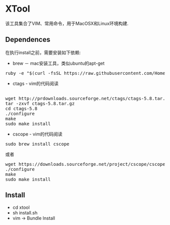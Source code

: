 # XTool
该工具集合了VIM、常用命令，用于MacOSX和Linux环境构建.

## Dependences
在执行install之前，需要安装如下依赖:

* brew － mac安装工具，类似ubuntu的apt-get

<pre>
ruby -e "$(curl -fsSL https://raw.githubusercontent.com/Homebrew/install/master/install)"
</pre>
	
* ctags - vim的代码阅读

<pre>	
wget http://prdownloads.sourceforge.net/ctags/ctags-5.8.tar.gz
tar -zxvf ctags-5.8.tar.gz
cd ctags-5.8
./configure
make
sudo make install
</pre>

* cscope - vim的代码阅读
<pre>sudo brew install cscope</pre>
或者
<pre>
wget https://downloads.sourceforge.net/project/cscope/cscope/15.8a/cscope-15.8a.tar.gz 
./configure
make
sudo make install</pre>
	

## Install
* cd xtool
* sh install.sh
* vim -> Bundle Install